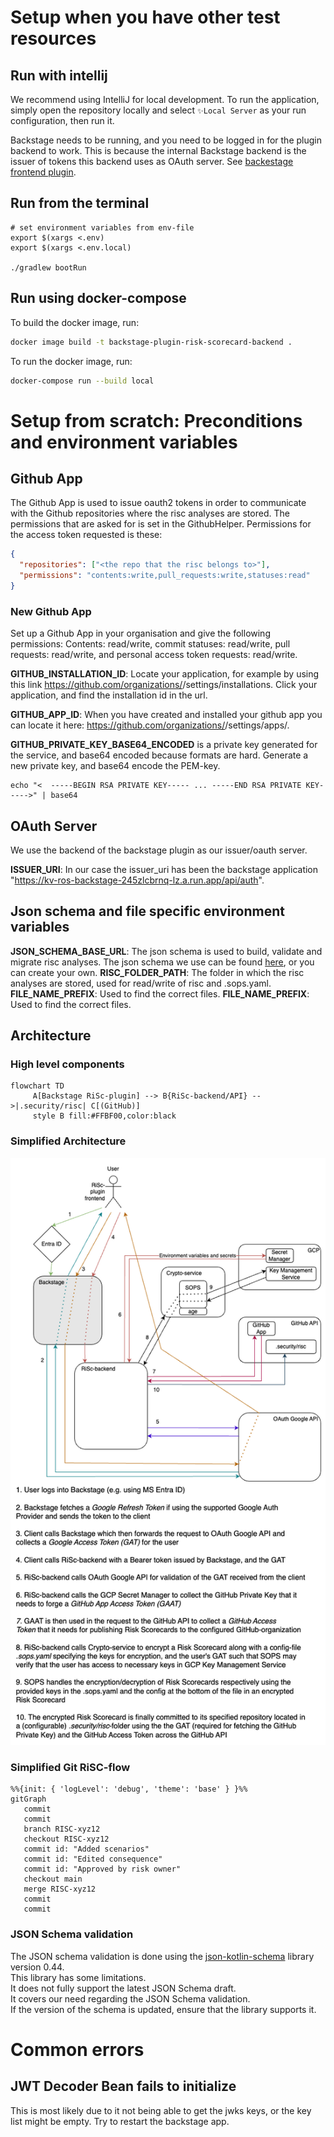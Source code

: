 # Setup when you have other test resources
## Run with intellij
We recommend using IntelliJ for local development. To run the application, simply open the repository locally and select `✨Local Server` as your run configuration, then run it.

Backstage needs to be running, and you need to be logged in for the plugin backend to work. This is because the internal Backstage backend is the issuer of tokens this backend uses as OAuth server.
See [backestage frontend plugin](https://github.com/kartverket/backstage-plugin-risk-scorecard-frontend).

## Run from the terminal
```shell
# set environment variables from env-file
export $(xargs <.env)
export $(xargs <.env.local)

./gradlew bootRun
```

## Run using docker-compose
To build the docker image, run:

```sh
docker image build -t backstage-plugin-risk-scorecard-backend .
```
To run the docker image, run:

```sh
docker-compose run --build local
```

# Setup from scratch: Preconditions and environment variables
## Github App
The Github App is used to issue oauth2 tokens in order to communicate with the Github repositories where the risc analyses are stored.
The permissions that are asked for is set in the GithubHelper. Permissions for the access token requested is these:

```json
{
  "repositories": ["<the repo that the risc belongs to>"],
  "permissions": "contents:write,pull_requests:write,statuses:read"
}
```

### New Github App
Set up a Github App in your organisation and give the following permissions:
Contents: read/write, commit statuses: read/write, pull requests: read/write, and personal access token requests: read/write.

**GITHUB_INSTALLATION_ID**: Locate your application, for example by using this link https://github.com/organizations/<your-org>/settings/installations. Click your application, and find the installation id in the url.

**GITHUB_APP_ID**: When you have created and installed your github app you can locate it here: https://github.com/organizations/<your-org>/settings/apps/<your-app>.

**GITHUB_PRIVATE_KEY_BASE64_ENCODED** is a private key generated for the service, and base64 encoded because formats are hard. Generate a new private key, and base64 encode the PEM-key.

``` shell
echo "<  -----BEGIN RSA PRIVATE KEY----- ... -----END RSA PRIVATE KEY----->" | base64
```

## OAuth Server
We use the backend of the backstage plugin as our issuer/oauth server.

**ISSUER_URI**: In our case the issuer_uri has been the backstage application "https://kv-ros-backstage-245zlcbrnq-lz.a.run.app/api/auth".

## Json schema and file specific environment variables
**JSON_SCHEMA_BASE_URL**: The json schema is used to build, validate and migrate risc analyses. The json schema we use can be found [here](https://kartverket.github.io/backstage-plugin-risk-scorecard-backend), or you can create your own.
**RISC_FOLDER_PATH**: The folder in which the risc analyses are stored, used for read/write of risc and .sops.yaml.
**FILE_NAME_PREFIX**: Used to find the correct files.
**FILE_NAME_PREFIX**: Used to find the correct files.

## Architecture

### High level components

```mermaid
flowchart TD
     A[Backstage RiSc-plugin] --> B{RiSc-backend/API} -->|.security/risc| C[(GitHub)]
     style B fill:#FFBF00,color:black
```

### Simplified Architecture

![RiSc Architecture](ROS_as_code_arkitektur.png)

### Simplified Git RiSC-flow

```mermaid
%%{init: { 'logLevel': 'debug', 'theme': 'base' } }%%
gitGraph
   commit
   commit
   branch RISC-xyz12
   checkout RISC-xyz12
   commit id: "Added scenarios"
   commit id: "Edited consequence"
   commit id: "Approved by risk owner"
   checkout main
   merge RISC-xyz12
   commit
   commit
```

### JSON Schema validation

The JSON schema validation is done using the [json-kotlin-schema](https://github.com/pwall567/json-kotlin-schema)
library version 0.44.  
This library has some limitations.  
It does not fully support the latest JSON Schema draft.  
It covers our need regarding the JSON Schema validation.  
If the version of the schema is updated, ensure that the library supports it.


# Common errors
## JWT Decoder Bean fails to initialize
This is most likely due to it not being able to get the jwks keys, or the key list might be empty. Try to restart the backstage app.